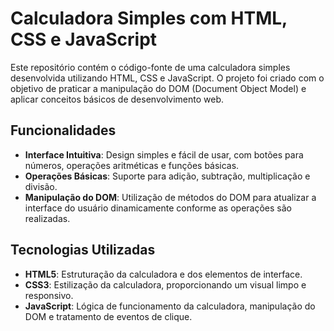 # Calculadora Simples com HTML, CSS e JavaScript

Este repositório contém o código-fonte de uma calculadora simples desenvolvida utilizando HTML, CSS e JavaScript. O projeto foi criado com o objetivo de praticar a manipulação do DOM (Document Object Model) e aplicar conceitos básicos de desenvolvimento web.

## Funcionalidades

- **Interface Intuitiva**: Design simples e fácil de usar, com botões para números, operações aritméticas e funções básicas.
- **Operações Básicas**: Suporte para adição, subtração, multiplicação e divisão.
- **Manipulação do DOM**: Utilização de métodos do DOM para atualizar a interface do usuário dinamicamente conforme as operações são realizadas.

## Tecnologias Utilizadas

- **HTML5**: Estruturação da calculadora e dos elementos de interface.
- **CSS3**: Estilização da calculadora, proporcionando um visual limpo e responsivo.
- **JavaScript**: Lógica de funcionamento da calculadora, manipulação do DOM e tratamento de eventos de clique.

